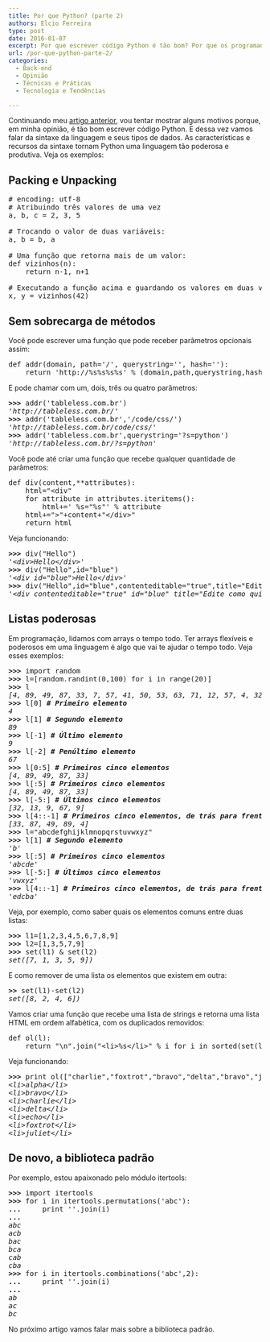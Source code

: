 ```yaml
---
title: Por que Python? (parte 2)
authors: Elcio Ferreira
type: post
date: 2016-01-07
excerpt: Por que escrever código Python é tão bom? Por que os programadores Python são tão apaixonados? Parte da resposta é a própria sintaxe da linguagem.
url: /por-que-python-parte-2/
categories:
  - Back-end
  - Opinião
  - Técnicas e Práticas
  - Tecnologia e Tendências

---
```

Continuando meu [artigo anterior][1], vou tentar mostrar alguns motivos porque, em minha opinião, é tão bom escrever código Python. E dessa vez vamos falar da sintaxe da linguagem e seus tipos de dados. As características e recursos da sintaxe tornam Python uma linguagem tão poderosa e produtiva. Veja os exemplos:

## Packing e Unpacking

<pre># encoding: utf-8
# Atribuindo três valores de uma vez
a, b, c = 2, 3, 5
 
# Trocando o valor de duas variáveis:
a, b = b, a

# Uma função que retorna mais de um valor:
def vizinhos(n):
    return n-1, n+1

# Executando a função acima e guardando os valores em duas variáveis:
x, y = vizinhos(42)</pre>

## Sem sobrecarga de métodos

Você pode escrever uma função que pode receber parâmetros opcionais assim:

<pre>def addr(domain, path='/', querystring='', hash=''):
    return 'http://%s%s%s%s' % (domain,path,querystring,hash)</pre>

E pode chamar com um, dois, três ou quatro parâmetros:

<pre><strong>&gt;&gt;&gt;</strong> addr('tableless.com.br')
<em>'http://tableless.com.br/'</em>
<strong>&gt;&gt;&gt;</strong> addr('tableless.com.br','/code/css/')
<em>'http://tableless.com.br/code/css/'</em>
<strong>&gt;&gt;&gt;</strong> addr('tableless.com.br',querystring='?s=python')
<em>'http://tableless.com.br/?s=python'</em></pre>

Você pode até criar uma função que recebe qualquer quantidade de parâmetros:

<pre>def div(content,**attributes):
    html="&lt;div"
    for attribute in attributes.iteritems():
        html+=' %s="%s"' % attribute
    html+="&gt;"+content+"&lt;/div&gt;"
    return html</pre>

Veja funcionando:

<pre><strong>&gt;&gt;&gt;</strong> div("Hello")
<em>'&lt;div&gt;Hello&lt;/div&gt;'</em>
<strong>&gt;&gt;&gt;</strong> div("Hello",id="blue")
<em>'&lt;div id="blue"&gt;Hello&lt;/div&gt;'</em>
<strong>&gt;&gt;&gt;</strong> div("Hello",id="blue",contenteditable="true",title="Edite como quiser.")
<em>'&lt;div contenteditable="true" id="blue" title="Edite como quiser."&gt;Hello&lt;/div&gt;'</em></pre>

## Listas poderosas

Em programação, lidamos com arrays o tempo todo. Ter arrays flexíveis e poderosos em uma linguagem é algo que vai te ajudar o tempo todo. Veja esses exemplos:

<pre><strong>&gt;&gt;&gt;</strong> import random
<strong>&gt;&gt;&gt;</strong> l=[random.randint(0,100) for i in range(20)]
<strong>&gt;&gt;&gt;</strong> l
<em>[4, 89, 49, 87, 33, 7, 57, 41, 50, 53, 63, 71, 12, 57, 4, 32, 13, 9, 67, 9]</em>
<strong>&gt;&gt;&gt;</strong> l[0] <em><strong># Primeiro elemento</strong></em>
<em>4</em>
<strong>&gt;&gt;&gt;</strong> l[1] <em><strong># Segundo elemento</strong></em>
<em>89</em>
<strong>&gt;&gt;&gt;</strong> l[-1] <em><strong># Último elemento</strong></em>
<em>9</em>
<strong>&gt;&gt;&gt;</strong> l[-2] <em><strong># Penúltimo elemento</strong></em>
<em>67</em>
<strong>&gt;&gt;&gt;</strong> l[0:5] <em><strong># Primeiros cinco elementos</strong></em>
<em>[4, 89, 49, 87, 33]</em>
<strong>&gt;&gt;&gt;</strong> l[:5] <em><strong># Primeiros cinco elementos</strong></em>
<em>[4, 89, 49, 87, 33]</em>
<strong>&gt;&gt;&gt;</strong> l[-5:] <em><strong># Últimos cinco elementos</strong></em>
<em>[32, 13, 9, 67, 9]</em>
<strong>&gt;&gt;&gt;</strong> l[4::-1] <em><strong># Primeiros cinco elementos, de trás para frente</strong></em>
<em>[33, 87, 49, 89, 4]
</em><strong>&gt;&gt;&gt;</strong> l="abcdefghijklmnopqrstuvwxyz"
<strong>&gt;&gt;&gt;</strong> l[1] <em><strong># Segundo elemento</strong></em>
<em>'b'</em>
<strong>&gt;&gt;&gt;</strong> l[:5] <em><strong># Primeiros cinco elementos</strong></em>
<em>'abcde'</em>
<strong>&gt;&gt;&gt;</strong> l[-5:] <em><strong># Últimos cinco elementos</strong></em>
<em>'vwxyz'</em>
<strong>&gt;&gt;&gt;</strong> l[4::-1] <em><strong># Primeiros cinco elementos, de trás para frente</strong></em>
<em>'edcba'
</em></pre>

Veja, por exemplo, como saber quais os elementos comuns entre duas listas:

<pre><strong>&gt;&gt;&gt;</strong> l1=[1,2,3,4,5,6,7,8,9]
<strong>&gt;&gt;&gt;</strong> l2=[1,3,5,7,9]
<strong>&gt;&gt;&gt;</strong> set(l1) & set(l2)
<em>set([7, 1, 3, 5, 9])</em></pre>

E como remover de uma lista os elementos que existem em outra:

<pre><strong>&gt;&gt;</strong> set(l1)-set(l2)
<em>set([8, 2, 4, 6])
</em></pre>

Vamos criar uma função que recebe uma lista de strings e retorna uma lista HTML em ordem alfabética, com os duplicados removidos:

<pre>def ol(l):
    return "\n".join("&lt;li&gt;%s&lt;/li&gt;" % i for i in sorted(set(l)))</pre>

Veja funcionando:

<pre><strong>&gt;&gt;&gt;</strong> print ol(["charlie","foxtrot","bravo","delta","bravo","juliet","charlie","echo","alpha","bravo"])
<em>&lt;li&gt;alpha&lt;/li&gt;</em>
<em>&lt;li&gt;bravo&lt;/li&gt;</em>
<em>&lt;li&gt;charlie&lt;/li&gt;</em>
<em>&lt;li&gt;delta&lt;/li&gt;</em>
<em>&lt;li&gt;echo&lt;/li&gt;</em>
<em>&lt;li&gt;foxtrot&lt;/li&gt;</em>
<em>&lt;li&gt;juliet&lt;/li&gt;</em></pre>

## De novo, a biblioteca padrão

Por exemplo, estou apaixonado pelo módulo itertools:

<pre><strong>&gt;&gt;&gt;</strong> import itertools
<strong>&gt;&gt;&gt;</strong> for i in itertools.permutations('abc'):
<strong>...</strong>     print ''.join(i)
<strong>...</strong>
<em>abc</em>
<em>acb</em>
<em>bac</em>
<em>bca</em>
<em>cab</em>
<em>cba
</em><strong>&gt;&gt;&gt;</strong> for i in itertools.combinations('abc',2):
<strong>...</strong>     print ''.join(i)
<strong>...</strong><em>
ab
ac
bc
</em></pre>

No próximo artigo vamos falar mais sobre a biblioteca padrão.

 [1]: http://tableless.com.br/por-que-python/